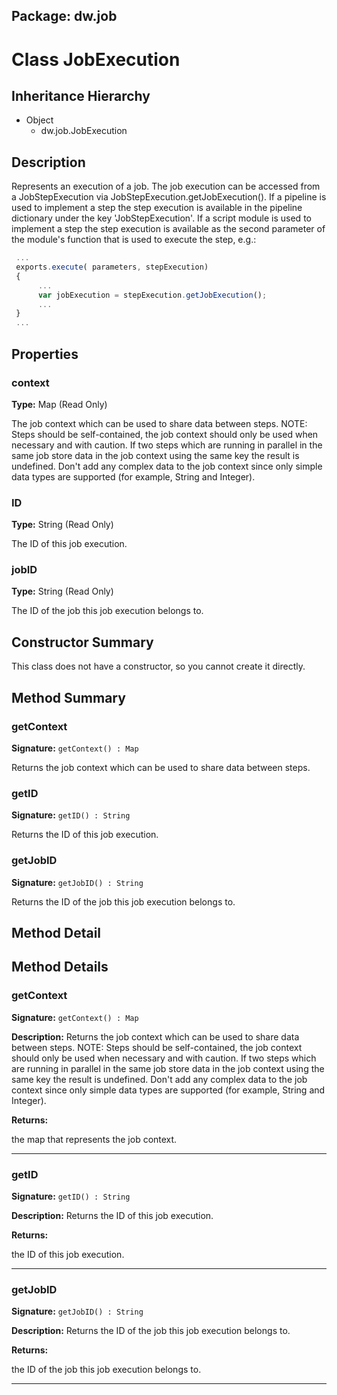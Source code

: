 ## Package: dw.job

# Class JobExecution

## Inheritance Hierarchy

- Object
  - dw.job.JobExecution

## Description

Represents an execution of a job. The job execution can be accessed from a JobStepExecution via JobStepExecution.getJobExecution(). If a pipeline is used to implement a step the step execution is available in the pipeline dictionary under the key 'JobStepExecution'. If a script module is used to implement a step the step execution is available as the second parameter of the module's function that is used to execute the step, e.g.:

```javascript
 ...
 exports.execute( parameters, stepExecution)
 {
      ...
      var jobExecution = stepExecution.getJobExecution();
      ...
 }
 ...
```

## Properties

### context

**Type:** Map (Read Only)

The job context which can be used to share data between steps. NOTE: Steps should be self-contained, the job context should only be used when necessary and with caution. If two steps which are running in parallel in the same job store data in the job context using the same key the result is undefined. Don't add any complex data to the job context since only simple data types are supported (for example, String and Integer).

### ID

**Type:** String (Read Only)

The ID of this job execution.

### jobID

**Type:** String (Read Only)

The ID of the job this job execution belongs to.

## Constructor Summary

This class does not have a constructor, so you cannot create it directly.

## Method Summary

### getContext

**Signature:** `getContext() : Map`

Returns the job context which can be used to share data between steps.

### getID

**Signature:** `getID() : String`

Returns the ID of this job execution.

### getJobID

**Signature:** `getJobID() : String`

Returns the ID of the job this job execution belongs to.

## Method Detail

## Method Details

### getContext

**Signature:** `getContext() : Map`

**Description:** Returns the job context which can be used to share data between steps. NOTE: Steps should be self-contained, the job context should only be used when necessary and with caution. If two steps which are running in parallel in the same job store data in the job context using the same key the result is undefined. Don't add any complex data to the job context since only simple data types are supported (for example, String and Integer).

**Returns:**

the map that represents the job context.

---

### getID

**Signature:** `getID() : String`

**Description:** Returns the ID of this job execution.

**Returns:**

the ID of this job execution.

---

### getJobID

**Signature:** `getJobID() : String`

**Description:** Returns the ID of the job this job execution belongs to.

**Returns:**

the ID of the job this job execution belongs to.

---
